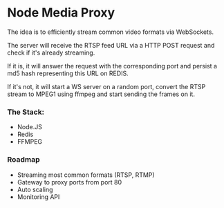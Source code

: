 # Node Media Proxy

The idea is to efficiently stream common video formats via WebSockets.

The server will receive the RTSP feed URL via a HTTP POST request and check if it's already streaming.

If it is, it will answer the request with the corresponding port and persist a md5 hash representing this URL on REDIS.

If it's not, it will start a WS server on a random port, convert the RTSP stream to MPEG1 using ffmpeg and start sending the frames on it.

### The Stack:

* Node.JS
* Redis
* FFMPEG

### Roadmap

* Streaming most common formats (RTSP, RTMP)
* Gateway to proxy ports from port 80
* Auto scaling
* Monitoring API
